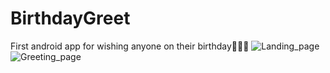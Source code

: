 # BirthdayGreet
First android app for wishing anyone on their birthday🎈🎆🎉
![Landing_page](https://user-images.githubusercontent.com/52795644/93661813-8570c080-fa78-11ea-9fc4-a04663cebae3.png)
![Greeting_page](https://user-images.githubusercontent.com/52795644/93661821-90c3ec00-fa78-11ea-9dd7-5a99fa78dae8.png)

